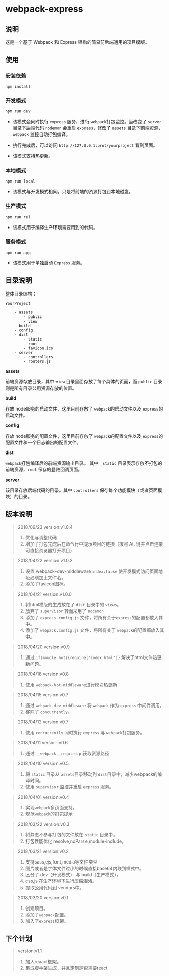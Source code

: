 # webpack-express

## 说明
这是一个基于 Webpack 和 Express 架构的简易前后端通用的项目模版。

## 使用

### 安装依赖
```
npm install
```

### 开发模式

```
npm run dev
```
* 该模式会同时执行 `express` 服务，进行 `webpack`打包监控。当改变了 `server` 目录下后端代码 `nodemon` 会重启 `express`，修改了 `assets` 目录下前端资源，`webpack` 监控自动打包编译。

* 执行完成后，可以访问 `http://127.0.0.1:prot/yourproject` 看到页面。

* 该模式支持热更新。

### 本地模式

```
npm run local
```
* 该模式与开发模式相同，只是将前端的资源打包到本地磁盘。

### 生产模式

```
npm run rel
```
* 该模式用于编译生产环境需要用到的代码。

### 服务模式

```
npm run app
```

* 该模式用于单独启动 `Express` 服务。

## 目录说明

整体目录结构：

```
YourProject

    - assets
        - public
        - view
    - build
    - config
    - dist
        - static
        - root
        - favicon.ico
    - server
        - controllers
        - routers.js

```

**assets**

前端资源存放目录，其中 `view` 目录里面存放了每个具体的页面，而 `public` 目录则是所有目录公用资源存放的位置。

**build**

存放 node服务的启动文件，这里目前存放了 `webpack`的启动文件以及 `express`的启动文件。

**config**

存放 node服务的配置文件，这里目前存放了 `webpack`的配置文件以及 `express`的配置文件和一个日志输出的配置文件。

**dist**

`webpack`打包编译后的前端资源输出目录。
其中　`static` 目录表示存放不打包的前端资源，`root` 保存的登陆回调页面。

**server**

该目录存放后端代码的目录。其中 `controllers` 保存每个功能模块（或者页面模块）的目录。


## 版本说明

> 2018/09/23
> version:v1.0.4
> 1) 优化与调整代码
> 2) 增加了打包完成后在命令行中提示项目的链接（按照 Alt 键并点击连接可直接浏览器打开项目）

> 2018/04/22
> version:v1.0.2
> 1) 设置 webpack-dev-middleware `index:false` 使开发模式访问页面地址必须加上文件名。
> 2) 添加了favicon图标。

> 2018/04/21
> version:v1.0.0
> 1) 将html模版的生成放在了 `dist` 目录中的 `views`。
> 2) 放弃了 `supervisor` 转而采用了 `nodemon`
> 3) 添加了 `express.config.js` 文件，将所有关于`express`的配置都放入其中。
> 3) 添加了 `webpack.config.js` 文件，将所有关于 `webpack`的配置都放入其中。

> 2018/04/20
> version:v0.9
> 1) 通过 `if(moudle.hot){require('index.html')}` 解决了html文件热更新问题。

> 2018/04/18
> version:v0.8
> 1) 使用 `webpack-hot-middleware`进行模块热更新

> 2018/04/15
> version:v0.7
> 1) 通过 `webpack-dev-middleware` 将 `webpack` 作为 `express` 中间件调用。
> 2) 移除了 `concurrently`。

> 2018/04/12
> version:v0.7
> 1) 使用 `concurrently` 同时执行 `express` 与 `webpack`打包服务。

> 2018/04/11
> version:v0.6
> 1) 通过 `__webpack__require.p` 获取资源路径

> 2018/04/10
> version:v0.5
> 1)  将 `static` 目录从 `assets`目录移动到 `dist`目录中，减少webpack的编译时间。
> 2)  使用 `supervisor` 监控并重启 `express` 服务。

> 2018/04/01
> version:v0.4
> 1) 实现`webpack`多页面支持。
> 2) 规范`webpack`的打包提示

> 2018/03/22
> version:v0.3
> 1) 将静态不参与打包的文件放在 `static` 目录中。
> 2) 打包性能优化 resolve,noParse,module-include。

> 2018/03/21
> version:v0.2
> 1) 支持sass,ejs,font,media等文件类型
> 2) 图片或者是字体文件过小的时候直接base64内联到样式中。
> 3) 区分了 dev（开发模式） 与 build（生产模式）。
> 4) css,js 在生产环境下进行压缩混淆。
> 5) 提取公用代码到 vendors中。

> 2018/03/20
> version:v0.1
> 1) 创建项目。
> 2) 添加了`webpack`配置。
> 3) 加入了`express`框架。


## 下个计划

> version:v1.1
> 1) 加入reaact框架。
> 2) 集成脚手架生成，并且定制是否需要react
